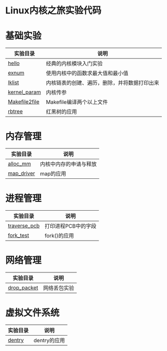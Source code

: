 # Linux内核之旅实验代码

# 基础实验

| 实验目录                                                                                                      | 说明                     |
| --------------------------------------------------------------------------------------------------------- | ---------------------- |
| [hello](https://github.com/linuxkerneltravel/LearningLinuxKernel/tree/master/basic/hello)                 | 经典的内核模块入门实验            |
| [exnum](https://github.com/linuxkerneltravel/LearningLinuxKernel/tree/master/basic/exnum)                 | 使用内核中的函数求最大值和最小值       |
| [lklist](https://github.com/linuxkerneltravel/LearningLinuxKernel/tree/master/basic/lklist)               | 内核链表的创建、遍历，删除，并将数据打印出来 |
| [kernel_param](https://github.com/linuxkerneltravel/LearningLinuxKernel/tree/master/basic/kernel_param)   | 内核传参                   |
| [Makefile2file](https://github.com/linuxkerneltravel/LearningLinuxKernel/tree/master/basic/Makefile2file) | Makefile编译两个以上文件       |
| [rbtree](https://github.com/linuxkerneltravel/LearningLinuxKernel/tree/master/basic/rbtree)               | 红黑树的应用                 |

# 内存管理

| 实验目录                                                                                                  | 说明          |
| ----------------------------------------------------------------------------------------------------- | ----------- |
| [alloc_mm](https://github.com/linuxkerneltravel/LearningLinuxKernel/tree/master/mm/alloc_mm)          | 内核中内存的申请与释放 |
| [map_driver](https://github.com/linuxkerneltravel/LearningLinuxKernel/tree/master/mm/map_driver) | map的应用      |

# 进程管理

| 实验目录                                                                                                      | 说明          |
| --------------------------------------------------------------------------------------------------------- | ----------- |
| [traverse_pcb](https://github.com/linuxkerneltravel/LearningLinuxKernel/tree/master/process/traverse_pcb) | 打印进程PCB中的字段 |
| [fork_test](https://github.com/linuxkerneltravel/LearningLinuxKernel/tree/master/process/fork_test)       | fork()的应用   |

# 网络管理

| 实验目录                                                                                                    | 说明     |
| ------------------------------------------------------------------------------------------------------- | ------ |
| [drop_packet](https://github.com/linuxkerneltravel/LearningLinuxKernel/tree/master/network/drop_packet) | 网络丢包实验 |

# 虚拟文件系统

| 实验目录                                                                                      | 说明        |
| ----------------------------------------------------------------------------------------- | --------- |
| [dentry](https://github.com/linuxkerneltravel/LearningLinuxKernel/tree/master/vfs/dentry) | dentry的应用 |
